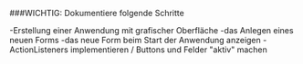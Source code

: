 ###WICHTIG: Dokumentiere folgende Schritte

-Erstellung einer Anwendung mit grafischer Oberfläche
-das Anlegen eines neuen Forms
-das neue Form beim Start der Anwendung anzeigen
-ActionListeners implementieren / Buttons und Felder "aktiv" machen
